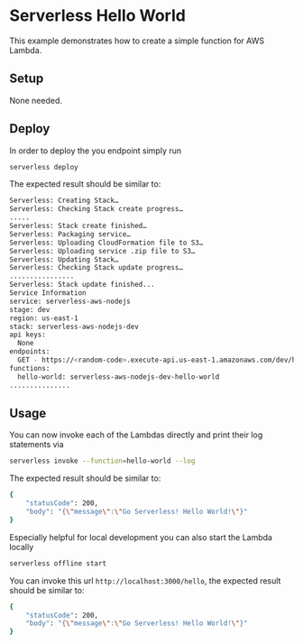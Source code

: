 # Serverless Hello World

This example demonstrates how to create a simple function for AWS Lambda.

## Setup

None needed.

## Deploy

In order to deploy the you endpoint simply run

```bash
serverless deploy
```

The expected result should be similar to:

```bash
Serverless: Creating Stack…
Serverless: Checking Stack create progress…
.....
Serverless: Stack create finished…
Serverless: Packaging service…
Serverless: Uploading CloudFormation file to S3…
Serverless: Uploading service .zip file to S3…
Serverless: Updating Stack…
Serverless: Checking Stack update progress…
................
Serverless: Stack update finished...
Service Information
service: serverless-aws-nodejs
stage: dev
region: us-east-1
stack: serverless-aws-nodejs-dev
api keys:
  None
endpoints:
  GET - https://<random-code>.execute-api.us-east-1.amazonaws.com/dev/hello
functions:
  hello-world: serverless-aws-nodejs-dev-hello-world
...............
```

## Usage

You can now invoke each of the Lambdas directly and print their log statements via

```bash
serverless invoke --function=hello-world --log
```

The expected result should be similar to:

```bash
{
    "statusCode": 200,
    "body": "{\"message\":\"Go Serverless! Hello World!\"}"
}
```

Especially helpful for local development you can also start the Lambda locally

```bash
serverless offline start
```

You can invoke this url `http://localhost:3000/hello`, the expected result should be similar to:

```bash
{
    "statusCode": 200,
    "body": "{\"message\":\"Go Serverless! Hello World!\"}"
}
```
